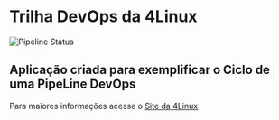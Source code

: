 # Trilha DevOps da 4Linux

![Pipeline Status](https://github.com/adrianarocha/DevOpsLab-HelloWorld/actions/workflows/pipeline.yml/badge.svg)


## Aplicação criada para exemplificar o Ciclo de uma PipeLine DevOps


Para maiores informações acesse o [Site da 4Linux](https://www.4linux.com.br/cursos/devops)
